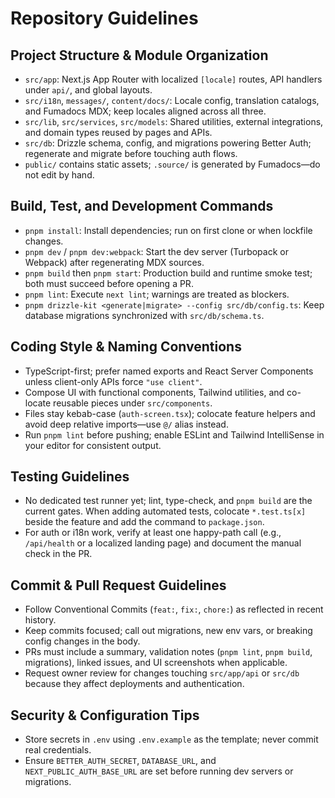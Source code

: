 # Repository Guidelines

## Project Structure & Module Organization
- `src/app`: Next.js App Router with localized `[locale]` routes, API handlers under `api/`, and global layouts.
- `src/i18n`, `messages/`, `content/docs/`: Locale config, translation catalogs, and Fumadocs MDX; keep locales aligned across all three.
- `src/lib`, `src/services`, `src/models`: Shared utilities, external integrations, and domain types reused by pages and APIs.
- `src/db`: Drizzle schema, config, and migrations powering Better Auth; regenerate and migrate before touching auth flows.
- `public/` contains static assets; `.source/` is generated by Fumadocs—do not edit by hand.

## Build, Test, and Development Commands
- `pnpm install`: Install dependencies; run on first clone or when lockfile changes.
- `pnpm dev` / `pnpm dev:webpack`: Start the dev server (Turbopack or Webpack) after regenerating MDX sources.
- `pnpm build` then `pnpm start`: Production build and runtime smoke test; both must succeed before opening a PR.
- `pnpm lint`: Execute `next lint`; warnings are treated as blockers.
- `pnpm drizzle-kit <generate|migrate> --config src/db/config.ts`: Keep database migrations synchronized with `src/db/schema.ts`.

## Coding Style & Naming Conventions
- TypeScript-first; prefer named exports and React Server Components unless client-only APIs force `"use client"`.
- Compose UI with functional components, Tailwind utilities, and co-locate reusable pieces under `src/components`.
- Files stay kebab-case (`auth-screen.tsx`); colocate feature helpers and avoid deep relative imports—use `@/` alias instead.
- Run `pnpm lint` before pushing; enable ESLint and Tailwind IntelliSense in your editor for consistent output.

## Testing Guidelines
- No dedicated test runner yet; lint, type-check, and `pnpm build` are the current gates. When adding automated tests, colocate `*.test.ts[x]` beside the feature and add the command to `package.json`.
- For auth or i18n work, verify at least one happy-path call (e.g., `/api/health` or a localized landing page) and document the manual check in the PR.

## Commit & Pull Request Guidelines
- Follow Conventional Commits (`feat:`, `fix:`, `chore:`) as reflected in recent history.
- Keep commits focused; call out migrations, new env vars, or breaking config changes in the body.
- PRs must include a summary, validation notes (`pnpm lint`, `pnpm build`, migrations), linked issues, and UI screenshots when applicable.
- Request owner review for changes touching `src/app/api` or `src/db` because they affect deployments and authentication.

## Security & Configuration Tips
- Store secrets in `.env` using `.env.example` as the template; never commit real credentials.
- Ensure `BETTER_AUTH_SECRET`, `DATABASE_URL`, and `NEXT_PUBLIC_AUTH_BASE_URL` are set before running dev servers or migrations.
